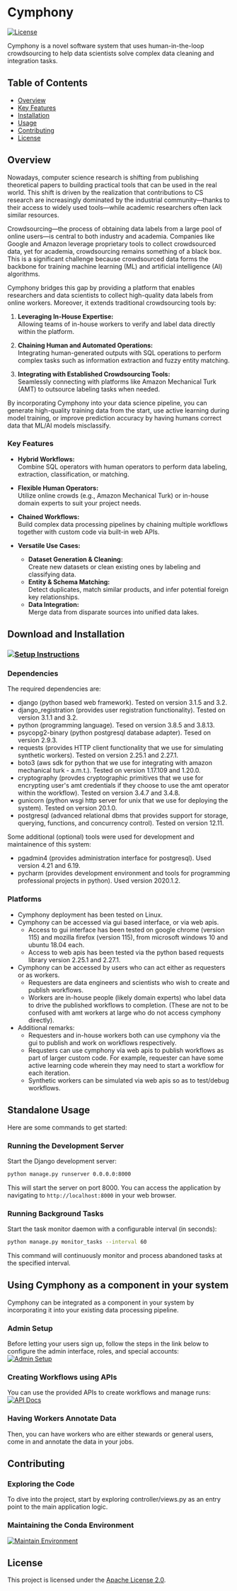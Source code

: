 # Cymphony

[//]: # (![Build Status]&#40;https://img.shields.io/badge/build-passing-brightgreen&#41;)

[![License](https://img.shields.io/badge/License-Apache%202.0-blue.svg)](https://www.apache.org/licenses/LICENSE-2.0)


Cymphony is a novel software system that uses human-in-the-loop crowdsourcing to help data scientists solve complex data cleaning and integration tasks.

## Table of Contents

- [Overview](#overview)
- [Key Features](#key-features)
- [Installation](#installation)
- [Usage](#usage)
- [Contributing](#contributing)
- [License](#license)

## Overview

Nowadays, computer science research is shifting from publishing theoretical papers to building practical tools that can be used in the real world. This shift is driven by the realization that contributions to CS research are increasingly dominated by the industrial community—thanks to their access to widely used tools—while academic researchers often lack similar resources.

Crowdsourcing—the process of obtaining data labels from a large pool of online users—is central to both industry and academia. Companies like Google and Amazon leverage proprietary tools to collect crowdsourced data, yet for academia, crowdsourcing remains something of a black box. This is a significant challenge because crowdsourced data forms the backbone for training machine learning (ML) and artificial intelligence (AI) algorithms.

Cymphony bridges this gap by providing a platform that enables researchers and data scientists to collect high-quality data labels from online workers. Moreover, it extends traditional crowdsourcing tools by:

1. **Leveraging In-House Expertise:**  
   Allowing teams of in-house workers to verify and label data directly within the platform.

2. **Chaining Human and Automated Operations:**  
   Integrating human-generated outputs with SQL operations to perform complex tasks such as information extraction and fuzzy entity matching.

3. **Integrating with Established Crowdsourcing Tools:**  
   Seamlessly connecting with platforms like Amazon Mechanical Turk (AMT) to outsource labeling tasks when needed.

By incorporating Cymphony into your data science pipeline, you can generate high-quality training data from the start, use active learning during model training, or improve prediction accuracy by having humans correct data that ML/AI models misclassify.

### Key Features

- **Hybrid Workflows:**  
  Combine SQL operators with human operators to perform data labeling, extraction, classification, or matching.

- **Flexible Human Operators:**  
  Utilize online crowds (e.g., Amazon Mechanical Turk) or in-house domain experts to suit your project needs.

- **Chained Workflows:**  
  Build complex data processing pipelines by chaining multiple workflows together with custom code via built-in web APIs.

- **Versatile Use Cases:**  
  - **Dataset Generation & Cleaning:**  
    Create new datasets or clean existing ones by labeling and classifying data.
  - **Entity & Schema Matching:**  
    Detect duplicates, match similar products, and infer potential foreign key relationships.
  - **Data Integration:**  
    Merge data from disparate sources into unified data lakes.

## Download and Installation

### [![Setup Instructions](https://img.shields.io/badge/Setup-Instructions-blue)](./setup_instructions.md)

### Dependencies

The required dependencies are:
* django (python based web framework). Tested on version 3.1.5 and 3.2.
* django_registration (provides user registration functionality). Tested on version 3.1.1 and 3.2.
* python (programming language). Tesed on version 3.8.5 and 3.8.13.
* psycopg2-binary (python postgresql database adapter). Tesed on version 2.9.3.
* requests (provides HTTP client functionality that we use for simulating synthetic workers). Tested on version 2.25.1 and 2.27.1.
* boto3 (aws sdk for python that we use for integrating with amazon mechanical turk - a.m.t.). Tested on version 1.17.109 and 1.20.0.
* cryptography (provdes cryptographic primitives that we use for encrypting user's amt credentials if they choose to use the amt operator within the workflow). Tested on version 3.4.7 and 3.4.8.
* gunicorn (python wsgi http server for unix that we use for deploying the system). Tested on version 20.1.0.
* postgresql (advanced relational dbms that provides support for storage, querying, functions, and concurrency control). Tested on version 12.11.

Some additional (optional) tools were used for development and maintainence of this system:
* pgadmin4 (provides administration interface for postgresql). Used version 4.21 and 6.19.
* pycharm (provides development environment and tools for programming professional projects in python). Used version 2020.1.2.

### Platforms
* Cymphony deployment has been tested on Linux.
* Cymphony can be accessed via gui based interface, or via web apis.
  - Access to gui interface has been tested on google chrome (version 115) and mozilla firefox (version 115), from microsoft windows 10 and ubuntu 18.04 each.
  - Access to web apis has been tested via the python based requests library version 2.25.1 and 2.27.1.
* Cymphony can be accessed by users who can act either as requesters or as workers.
  - Requesters are data engineers and scientists who wish to create and publish workflows.
  - Workers are in-house people (likely domain experts) who label data to drive the published workflows to completion. (These are not to be confused with amt workers at large who do not access cymphony directly).
* Additional remarks:
  - Requesters and in-house workers both can use cymphony via the gui to publish and work on workflows respectively.
  - Requsters can use cymphony via web apis to publish workflows as part of larger custom code. For example, requester can have some active learning code wherein they may need to start a workflow for each iteration.
  - Synthetic workers can be simulated via web apis so as to test/debug workflows.

## Standalone Usage

Here are some commands to get started:

### Running the Development Server

Start the Django development server:

```bash
python manage.py runserver 0.0.0.0:8000
 ```
This will start the server on port 8000. You can access the application by navigating to `http://localhost:8000` in your web browser.

### Running Background Tasks

Start the task monitor daemon with a configurable interval (in seconds):
```bash
python manage.py monitor_tasks --interval 60
```
This command will continuously monitor and process abandoned tasks at the specified interval.

<!-- ### Usage Example -->

## Using Cymphony as a component in your system
Cymphony can be integrated as a component in your system by incorporating it into your existing data processing pipeline. 

### Admin Setup
Before letting your users sign up, follow the steps in the link below to configure the admin interface, roles, and special accounts:  
[![Admin Setup](https://img.shields.io/badge/Admin-Setup-red)](./admin_setup.md)

### Creating Workflows using APIs
You can use the provided APIs to create workflows and manage runs:  
[![API Docs](https://img.shields.io/badge/API-Docs-blue)](./api-docs/api-endpoints.md)

<!-- 2. To specify workflows, here is the language. -->

### Having Workers Annotate Data
Then, you can have workers who are either stewards or general users, come in and annotate the data in your jobs.
<!-- Example here -->

## Contributing

### Exploring the Code
To dive into the project, start by exploring controller/views.py as an entry point to the main application logic.

### Maintaining the Conda Environment
[![Maintain Environment](https://img.shields.io/badge/Maintain-Environment-green)](./env_maintenance.md)

## License

This project is licensed under the [Apache License 2.0](https://www.apache.org/licenses/LICENSE-2.0).
